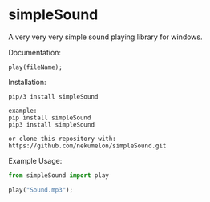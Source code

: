 # simpleSound
A very very very simple sound playing library for windows.

Documentation:
```
play(fileName);
```

Installation:
```
pip/3 install simpleSound

example:
pip install simpleSound
pip3 install simpleSound

or clone this repository with:
https://github.com/nekumelon/simpleSound.git
```

Example Usage:
```Python
from simpleSound import play

play("Sound.mp3");
```
